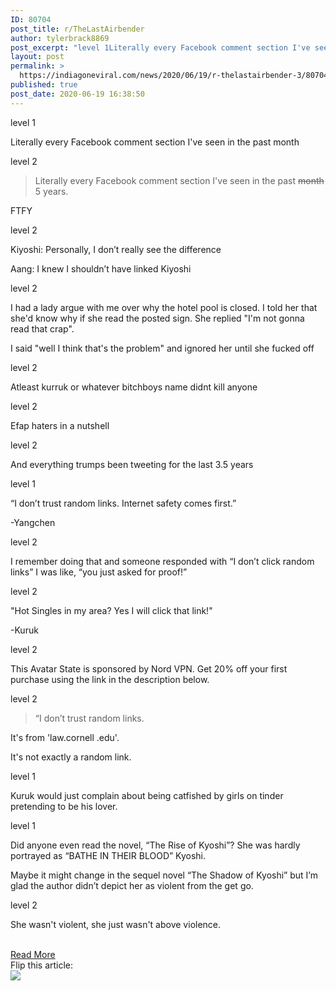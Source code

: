 ```yaml
---
ID: 80704
post_title: r/TheLastAirbender
author: tylerbrack8869
post_excerpt: "level 1Literally every Facebook comment section I've seen in the past monthlevel 2Literally every Facebook comment section I've seen in the past month 5 years.FTFYlevel 2Kiyoshi: Personally, I don’t really see the differenceAang: I knew I shouldn’t have linked Kiyoshilevel 2I had a lady argue with me over why the hotel pool is closed. I&hellip;"
layout: post
permalink: >
  https://indiagoneviral.com/news/2020/06/19/r-thelastairbender-3/80704/tylerbrack8869/
published: true
post_date: 2020-06-19 16:38:50
---
```

<div><div><div><div><div><div><div id="t1_fvaspzo" tabindex="-1"><div><div><p><span>level 1</span></p><div data-test-id="comment"><p>Literally every Facebook comment section I've seen in the past month</p></div></div></div></div></div></div><div><div><div id="t1_fvb0w4v" tabindex="-1"><div><div><p><span>level 2</span></p><div data-test-id="comment"><div theme="[object Object]"><blockquote><p>Literally every Facebook comment section I've seen in the past <del>month</del> 5 years.</p></blockquote><p>FTFY</p></div></div></div></div></div></div></div><div><div><div id="t1_fvb11xy" tabindex="-1"><div><div><p><span>level 2</span></p><div data-test-id="comment"><div theme="[object Object]"><p>Kiyoshi: Personally, I don’t really see the difference</p><p>Aang: I knew I shouldn’t have linked Kiyoshi</p></div></div></div></div></div></div></div><div><div><div id="t1_fvbepyp" tabindex="-1"><div><div><p><span>level 2</span></p><div data-test-id="comment"><div theme="[object Object]"><p>I had a lady argue with me over why the hotel pool is closed. I told her that she'd know why if she read the posted sign. She replied "I'm not gonna read that crap".</p><p>I said "well I think that's the problem" and ignored her until she fucked off</p></div></div></div></div></div></div></div><div><div><div id="t1_fvb7n6l" tabindex="-1"><div><div><p><span>level 2</span></p><div data-test-id="comment"><p>Atleast kurruk or whatever bitchboys name didnt kill anyone</p></div></div></div></div></div></div><div><div><div id="t1_fvbjkn8" tabindex="-1"><div><div><p><span>level 2</span></p><div data-test-id="comment"><p>Efap haters in a nutshell</p></div></div></div></div></div></div><div><div><div id="t1_fvbnqt9" tabindex="-1"><div><div><p><span>level 2</span></p><div data-test-id="comment"><p>And everything trumps been tweeting for the last 3.5 years</p></div></div></div></div></div></div><div><div><div id="t1_fvau1s0" tabindex="-1"><div><div><p><span>level 1</span></p><div data-test-id="comment"><div theme="[object Object]"><p>“I don’t trust random links. Internet safety comes first.”</p><p>-Yangchen</p></div></div></div></div></div></div></div><div><div><div id="t1_fvauwdr" tabindex="-1"><div><div><p><span>level 2</span></p><div data-test-id="comment"><p>I remember doing that and someone responded with “I don’t click random links” I was like, “you just asked for proof!”</p></div></div></div></div></div></div><div><div><div id="t1_fvb37w5" tabindex="-1"><div><div><p><span>level 2</span></p><div data-test-id="comment"><div theme="[object Object]"><p>"Hot Singles in my area? Yes I will click that link!"</p><p>-Kuruk</p></div></div></div></div></div></div></div><div><div><div id="t1_fvbermg" tabindex="-1"><div><div><p><span>level 2</span></p><div data-test-id="comment"><p>This Avatar State is sponsored by Nord VPN. Get 20% off your first purchase using the link in the description below.</p></div></div></div></div></div></div><div><div><div id="t1_fvbfwh2" tabindex="-1"><div><div><p><span>level 2</span></p><div data-test-id="comment"><div theme="[object Object]"><blockquote><p>“I don’t trust random links.</p></blockquote><p>It's from 'law.cornell .edu'.</p><p>It's not exactly a random link.</p></div></div></div></div></div></div></div><div><div><div id="t1_fvax9mp" tabindex="-1"><div><div><p><span>level 1</span></p><div data-test-id="comment"><p>Kuruk would just complain about being catfished by girls on tinder pretending to be his lover.</p></div></div></div></div></div></div><div><div><div id="t1_fvb0bfo" tabindex="-1"><div><div><p><span>level 1</span></p><div data-test-id="comment"><div theme="[object Object]"><p>Did anyone even read the novel, “The Rise of Kyoshi”? She was hardly portrayed as “BATHE IN THEIR BLOOD” Kyoshi.</p><p>Maybe it might change in the sequel novel “The Shadow of Kyoshi” but I’m glad the author didn’t depict her as violent from the get go.</p></div></div></div></div></div></div></div><div><div><div id="t1_fvb2idq" tabindex="-1"><div><div><p><span>level 2</span></p><div data-test-id="comment"><p>She wasn't violent, she just wasn't above violence.</p></div></div></div></div></div></div></div></div></div></div><br/><a href="https://www.reddit.com/r/TheLastAirbender/comments/hbs5vw/kyoshi_is_above_the_law/" class="button purchase" rel="nofollow noopener noreferrer" target="_blank">Read More</a></br> Flip this article: </br><a data-flip-widget="shareflip" href="https://flipboard.com"><img src="https://cdn.flipboard.com/badges/flipboard_mrsw.png" /></a><script src="https://cdn.flipboard.com/web/buttons/js/flbuttons.min.js" type="text/javascript"></script>